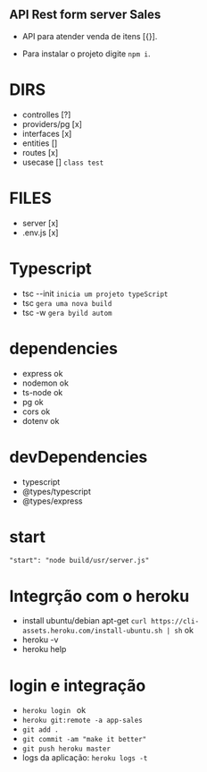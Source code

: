 ## API Rest form server Sales

- API para atender venda de itens [{}].

- Para instalar o projeto digite `npm i`.

# DIRS
- controlles [?]
- providers/pg [x]
- interfaces [x]
- entities []
- routes [x]
- usecase [] `class test`

# FILES
- server [x]
- .env.js [x]

# Typescript
- tsc --init `inicia um projeto typeScript`
- tsc `gera uma nova build`
- tsc -w `gera byild autom`

# dependencies
- express ok
- nodemon ok
- ts-node ok
- pg ok
- cors ok
- dotenv ok
# devDependencies
- typescript
- @types/typescript
- @types/express

# start
`"start": "node build/usr/server.js"`

# Integrção com o heroku
- install ubuntu/debian apt-get
`curl https://cli-assets.heroku.com/install-ubuntu.sh | sh` ok
- heroku -v
- heroku help
# login e integração
- `heroku login ` ok
- `heroku git:remote -a app-sales`
- `git add .`
- `git commit -am "make it better"`
- `git push heroku master`
- logs da aplicação: `heroku logs -t`